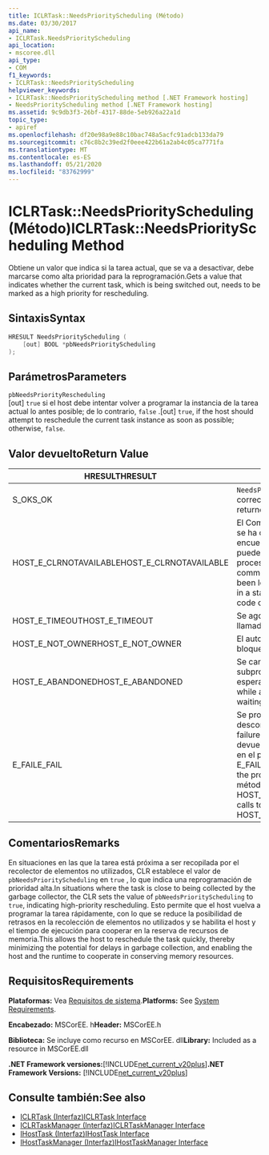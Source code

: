 ```yaml
---
title: ICLRTask::NeedsPriorityScheduling (Método)
ms.date: 03/30/2017
api_name:
- ICLRTask.NeedsPriorityScheduling
api_location:
- mscoree.dll
api_type:
- COM
f1_keywords:
- ICLRTask::NeedsPriorityScheduling
helpviewer_keywords:
- ICLRTask::NeedsPriorityScheduling method [.NET Framework hosting]
- NeedsPriorityScheduling method [.NET Framework hosting]
ms.assetid: 9c9db3f3-26bf-4317-88de-5eb926a22a1d
topic_type:
- apiref
ms.openlocfilehash: df20e98a9e88c10bac748a5acfc91adcb133da79
ms.sourcegitcommit: c76c8b2c39ed2f0eee422b61a2ab4c05ca7771fa
ms.translationtype: MT
ms.contentlocale: es-ES
ms.lasthandoff: 05/21/2020
ms.locfileid: "83762999"
---
```

# <a name="iclrtaskneedspriorityscheduling-method"></a><span data-ttu-id="10a8e-102">ICLRTask::NeedsPriorityScheduling (Método)</span><span class="sxs-lookup"><span data-stu-id="10a8e-102">ICLRTask::NeedsPriorityScheduling Method</span></span>
<span data-ttu-id="10a8e-103">Obtiene un valor que indica si la tarea actual, que se va a desactivar, debe marcarse como alta prioridad para la reprogramación.</span><span class="sxs-lookup"><span data-stu-id="10a8e-103">Gets a value that indicates whether the current task, which is being switched out, needs to be marked as a high priority for rescheduling.</span></span>  
  
## <a name="syntax"></a><span data-ttu-id="10a8e-104">Sintaxis</span><span class="sxs-lookup"><span data-stu-id="10a8e-104">Syntax</span></span>  
  
```cpp  
HRESULT NeedsPriorityScheduling (  
    [out] BOOL *pbNeedsPriorityScheduling  
);  
```  
  
## <a name="parameters"></a><span data-ttu-id="10a8e-105">Parámetros</span><span class="sxs-lookup"><span data-stu-id="10a8e-105">Parameters</span></span>  
 `pbNeedsPriorityRescheduling`  
 <span data-ttu-id="10a8e-106">[out] `true` si el host debe intentar volver a programar la instancia de la tarea actual lo antes posible; de lo contrario, `false` .</span><span class="sxs-lookup"><span data-stu-id="10a8e-106">[out] `true`, if the host should attempt to reschedule the current task instance as soon as possible; otherwise, `false`.</span></span>  
  
## <a name="return-value"></a><span data-ttu-id="10a8e-107">Valor devuelto</span><span class="sxs-lookup"><span data-stu-id="10a8e-107">Return Value</span></span>  
  
|<span data-ttu-id="10a8e-108">HRESULT</span><span class="sxs-lookup"><span data-stu-id="10a8e-108">HRESULT</span></span>|<span data-ttu-id="10a8e-109">Descripción</span><span class="sxs-lookup"><span data-stu-id="10a8e-109">Description</span></span>|  
|-------------|-----------------|  
|<span data-ttu-id="10a8e-110">S_OK</span><span class="sxs-lookup"><span data-stu-id="10a8e-110">S_OK</span></span>|<span data-ttu-id="10a8e-111">`NeedsPriorityRescheduling`se devolvió correctamente.</span><span class="sxs-lookup"><span data-stu-id="10a8e-111">`NeedsPriorityRescheduling` returned successfully.</span></span>|  
|<span data-ttu-id="10a8e-112">HOST_E_CLRNOTAVAILABLE</span><span class="sxs-lookup"><span data-stu-id="10a8e-112">HOST_E_CLRNOTAVAILABLE</span></span>|<span data-ttu-id="10a8e-113">El Common Language Runtime (CLR) no se ha cargado en un proceso o el CLR se encuentra en un estado en el que no puede ejecutar código administrado ni procesar la llamada correctamente.</span><span class="sxs-lookup"><span data-stu-id="10a8e-113">The common language runtime (CLR) has not been loaded into a process, or the CLR is in a state in which it cannot run managed code or process the call successfully.</span></span>|  
|<span data-ttu-id="10a8e-114">HOST_E_TIMEOUT</span><span class="sxs-lookup"><span data-stu-id="10a8e-114">HOST_E_TIMEOUT</span></span>|<span data-ttu-id="10a8e-115">Se agotó el tiempo de espera de la llamada.</span><span class="sxs-lookup"><span data-stu-id="10a8e-115">The call timed out.</span></span>|  
|<span data-ttu-id="10a8e-116">HOST_E_NOT_OWNER</span><span class="sxs-lookup"><span data-stu-id="10a8e-116">HOST_E_NOT_OWNER</span></span>|<span data-ttu-id="10a8e-117">El autor de la llamada no posee el bloqueo.</span><span class="sxs-lookup"><span data-stu-id="10a8e-117">The caller does not own the lock.</span></span>|  
|<span data-ttu-id="10a8e-118">HOST_E_ABANDONED</span><span class="sxs-lookup"><span data-stu-id="10a8e-118">HOST_E_ABANDONED</span></span>|<span data-ttu-id="10a8e-119">Se canceló un evento mientras un subproceso o fibra bloqueados estaba esperando en él.</span><span class="sxs-lookup"><span data-stu-id="10a8e-119">An event was canceled while a blocked thread or fiber was waiting on it.</span></span>|  
|<span data-ttu-id="10a8e-120">E_FAIL</span><span class="sxs-lookup"><span data-stu-id="10a8e-120">E_FAIL</span></span>|<span data-ttu-id="10a8e-121">Se produjo un error grave desconocido.</span><span class="sxs-lookup"><span data-stu-id="10a8e-121">An unknown catastrophic failure occurred.</span></span> <span data-ttu-id="10a8e-122">Cuando un método devuelve E_FAIL, CLR ya no se puede usar en el proceso.</span><span class="sxs-lookup"><span data-stu-id="10a8e-122">When a method returns E_FAIL, the CLR is no longer usable within the process.</span></span> <span data-ttu-id="10a8e-123">Las llamadas subsiguientes a métodos de hospedaje devuelven HOST_E_CLRNOTAVAILABLE.</span><span class="sxs-lookup"><span data-stu-id="10a8e-123">Subsequent calls to hosting methods return HOST_E_CLRNOTAVAILABLE.</span></span>|  
  
## <a name="remarks"></a><span data-ttu-id="10a8e-124">Comentarios</span><span class="sxs-lookup"><span data-stu-id="10a8e-124">Remarks</span></span>  
 <span data-ttu-id="10a8e-125">En situaciones en las que la tarea está próxima a ser recopilada por el recolector de elementos no utilizados, CLR establece el valor de `pbNeedsPriorityScheduling` en `true` , lo que indica una reprogramación de prioridad alta.</span><span class="sxs-lookup"><span data-stu-id="10a8e-125">In situations where the task is close to being collected by the garbage collector, the CLR sets the value of `pbNeedsPriorityScheduling` to `true`, indicating high-priority rescheduling.</span></span> <span data-ttu-id="10a8e-126">Esto permite que el host vuelva a programar la tarea rápidamente, con lo que se reduce la posibilidad de retrasos en la recolección de elementos no utilizados y se habilita el host y el tiempo de ejecución para cooperar en la reserva de recursos de memoria.</span><span class="sxs-lookup"><span data-stu-id="10a8e-126">This allows the host to reschedule the task quickly, thereby minimizing the potential for delays in garbage collection, and enabling the host and the runtime to cooperate in conserving memory resources.</span></span>  
  
## <a name="requirements"></a><span data-ttu-id="10a8e-127">Requisitos</span><span class="sxs-lookup"><span data-stu-id="10a8e-127">Requirements</span></span>  
 <span data-ttu-id="10a8e-128">**Plataformas:** Vea [Requisitos de sistema](../../get-started/system-requirements.md).</span><span class="sxs-lookup"><span data-stu-id="10a8e-128">**Platforms:** See [System Requirements](../../get-started/system-requirements.md).</span></span>  
  
 <span data-ttu-id="10a8e-129">**Encabezado:** MSCorEE. h</span><span class="sxs-lookup"><span data-stu-id="10a8e-129">**Header:** MSCorEE.h</span></span>  
  
 <span data-ttu-id="10a8e-130">**Biblioteca:** Se incluye como recurso en MSCorEE. dll</span><span class="sxs-lookup"><span data-stu-id="10a8e-130">**Library:** Included as a resource in MSCorEE.dll</span></span>  
  
 <span data-ttu-id="10a8e-131">**.NET Framework versiones:**[!INCLUDE[net_current_v20plus](../../../../includes/net-current-v20plus-md.md)]</span><span class="sxs-lookup"><span data-stu-id="10a8e-131">**.NET Framework Versions:** [!INCLUDE[net_current_v20plus](../../../../includes/net-current-v20plus-md.md)]</span></span>  
  
## <a name="see-also"></a><span data-ttu-id="10a8e-132">Consulte también:</span><span class="sxs-lookup"><span data-stu-id="10a8e-132">See also</span></span>

- [<span data-ttu-id="10a8e-133">ICLRTask (Interfaz)</span><span class="sxs-lookup"><span data-stu-id="10a8e-133">ICLRTask Interface</span></span>](iclrtask-interface.md)
- [<span data-ttu-id="10a8e-134">ICLRTaskManager (Interfaz)</span><span class="sxs-lookup"><span data-stu-id="10a8e-134">ICLRTaskManager Interface</span></span>](iclrtaskmanager-interface.md)
- [<span data-ttu-id="10a8e-135">IHostTask (Interfaz)</span><span class="sxs-lookup"><span data-stu-id="10a8e-135">IHostTask Interface</span></span>](ihosttask-interface.md)
- [<span data-ttu-id="10a8e-136">IHostTaskManager (Interfaz)</span><span class="sxs-lookup"><span data-stu-id="10a8e-136">IHostTaskManager Interface</span></span>](ihosttaskmanager-interface.md)
